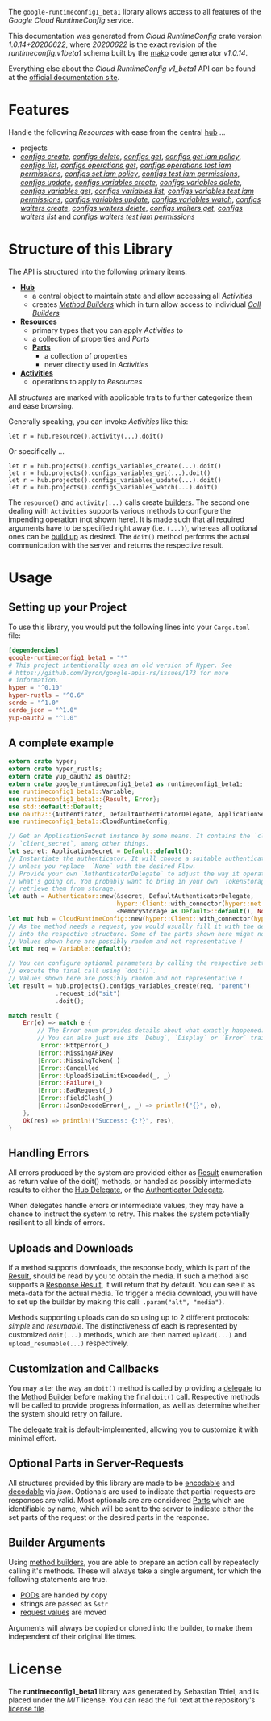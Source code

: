 <!---
DO NOT EDIT !
This file was generated automatically from 'src/mako/api/README.md.mako'
DO NOT EDIT !
-->
The `google-runtimeconfig1_beta1` library allows access to all features of the *Google Cloud RuntimeConfig* service.

This documentation was generated from *Cloud RuntimeConfig* crate version *1.0.14+20200622*, where *20200622* is the exact revision of the *runtimeconfig:v1beta1* schema built by the [mako](http://www.makotemplates.org/) code generator *v1.0.14*.

Everything else about the *Cloud RuntimeConfig* *v1_beta1* API can be found at the
[official documentation site](https://cloud.google.com/deployment-manager/runtime-configurator/).
# Features

Handle the following *Resources* with ease from the central [hub](https://docs.rs/google-runtimeconfig1_beta1/1.0.14+20200622/google_runtimeconfig1_beta1/struct.CloudRuntimeConfig.html) ... 

* projects
 * [*configs create*](https://docs.rs/google-runtimeconfig1_beta1/1.0.14+20200622/google_runtimeconfig1_beta1/struct.ProjectConfigCreateCall.html), [*configs delete*](https://docs.rs/google-runtimeconfig1_beta1/1.0.14+20200622/google_runtimeconfig1_beta1/struct.ProjectConfigDeleteCall.html), [*configs get*](https://docs.rs/google-runtimeconfig1_beta1/1.0.14+20200622/google_runtimeconfig1_beta1/struct.ProjectConfigGetCall.html), [*configs get iam policy*](https://docs.rs/google-runtimeconfig1_beta1/1.0.14+20200622/google_runtimeconfig1_beta1/struct.ProjectConfigGetIamPolicyCall.html), [*configs list*](https://docs.rs/google-runtimeconfig1_beta1/1.0.14+20200622/google_runtimeconfig1_beta1/struct.ProjectConfigListCall.html), [*configs operations get*](https://docs.rs/google-runtimeconfig1_beta1/1.0.14+20200622/google_runtimeconfig1_beta1/struct.ProjectConfigOperationGetCall.html), [*configs operations test iam permissions*](https://docs.rs/google-runtimeconfig1_beta1/1.0.14+20200622/google_runtimeconfig1_beta1/struct.ProjectConfigOperationTestIamPermissionCall.html), [*configs set iam policy*](https://docs.rs/google-runtimeconfig1_beta1/1.0.14+20200622/google_runtimeconfig1_beta1/struct.ProjectConfigSetIamPolicyCall.html), [*configs test iam permissions*](https://docs.rs/google-runtimeconfig1_beta1/1.0.14+20200622/google_runtimeconfig1_beta1/struct.ProjectConfigTestIamPermissionCall.html), [*configs update*](https://docs.rs/google-runtimeconfig1_beta1/1.0.14+20200622/google_runtimeconfig1_beta1/struct.ProjectConfigUpdateCall.html), [*configs variables create*](https://docs.rs/google-runtimeconfig1_beta1/1.0.14+20200622/google_runtimeconfig1_beta1/struct.ProjectConfigVariableCreateCall.html), [*configs variables delete*](https://docs.rs/google-runtimeconfig1_beta1/1.0.14+20200622/google_runtimeconfig1_beta1/struct.ProjectConfigVariableDeleteCall.html), [*configs variables get*](https://docs.rs/google-runtimeconfig1_beta1/1.0.14+20200622/google_runtimeconfig1_beta1/struct.ProjectConfigVariableGetCall.html), [*configs variables list*](https://docs.rs/google-runtimeconfig1_beta1/1.0.14+20200622/google_runtimeconfig1_beta1/struct.ProjectConfigVariableListCall.html), [*configs variables test iam permissions*](https://docs.rs/google-runtimeconfig1_beta1/1.0.14+20200622/google_runtimeconfig1_beta1/struct.ProjectConfigVariableTestIamPermissionCall.html), [*configs variables update*](https://docs.rs/google-runtimeconfig1_beta1/1.0.14+20200622/google_runtimeconfig1_beta1/struct.ProjectConfigVariableUpdateCall.html), [*configs variables watch*](https://docs.rs/google-runtimeconfig1_beta1/1.0.14+20200622/google_runtimeconfig1_beta1/struct.ProjectConfigVariableWatchCall.html), [*configs waiters create*](https://docs.rs/google-runtimeconfig1_beta1/1.0.14+20200622/google_runtimeconfig1_beta1/struct.ProjectConfigWaiterCreateCall.html), [*configs waiters delete*](https://docs.rs/google-runtimeconfig1_beta1/1.0.14+20200622/google_runtimeconfig1_beta1/struct.ProjectConfigWaiterDeleteCall.html), [*configs waiters get*](https://docs.rs/google-runtimeconfig1_beta1/1.0.14+20200622/google_runtimeconfig1_beta1/struct.ProjectConfigWaiterGetCall.html), [*configs waiters list*](https://docs.rs/google-runtimeconfig1_beta1/1.0.14+20200622/google_runtimeconfig1_beta1/struct.ProjectConfigWaiterListCall.html) and [*configs waiters test iam permissions*](https://docs.rs/google-runtimeconfig1_beta1/1.0.14+20200622/google_runtimeconfig1_beta1/struct.ProjectConfigWaiterTestIamPermissionCall.html)




# Structure of this Library

The API is structured into the following primary items:

* **[Hub](https://docs.rs/google-runtimeconfig1_beta1/1.0.14+20200622/google_runtimeconfig1_beta1/struct.CloudRuntimeConfig.html)**
    * a central object to maintain state and allow accessing all *Activities*
    * creates [*Method Builders*](https://docs.rs/google-runtimeconfig1_beta1/1.0.14+20200622/google_runtimeconfig1_beta1/trait.MethodsBuilder.html) which in turn
      allow access to individual [*Call Builders*](https://docs.rs/google-runtimeconfig1_beta1/1.0.14+20200622/google_runtimeconfig1_beta1/trait.CallBuilder.html)
* **[Resources](https://docs.rs/google-runtimeconfig1_beta1/1.0.14+20200622/google_runtimeconfig1_beta1/trait.Resource.html)**
    * primary types that you can apply *Activities* to
    * a collection of properties and *Parts*
    * **[Parts](https://docs.rs/google-runtimeconfig1_beta1/1.0.14+20200622/google_runtimeconfig1_beta1/trait.Part.html)**
        * a collection of properties
        * never directly used in *Activities*
* **[Activities](https://docs.rs/google-runtimeconfig1_beta1/1.0.14+20200622/google_runtimeconfig1_beta1/trait.CallBuilder.html)**
    * operations to apply to *Resources*

All *structures* are marked with applicable traits to further categorize them and ease browsing.

Generally speaking, you can invoke *Activities* like this:

```Rust,ignore
let r = hub.resource().activity(...).doit()
```

Or specifically ...

```ignore
let r = hub.projects().configs_variables_create(...).doit()
let r = hub.projects().configs_variables_get(...).doit()
let r = hub.projects().configs_variables_update(...).doit()
let r = hub.projects().configs_variables_watch(...).doit()
```

The `resource()` and `activity(...)` calls create [builders][builder-pattern]. The second one dealing with `Activities` 
supports various methods to configure the impending operation (not shown here). It is made such that all required arguments have to be 
specified right away (i.e. `(...)`), whereas all optional ones can be [build up][builder-pattern] as desired.
The `doit()` method performs the actual communication with the server and returns the respective result.

# Usage

## Setting up your Project

To use this library, you would put the following lines into your `Cargo.toml` file:

```toml
[dependencies]
google-runtimeconfig1_beta1 = "*"
# This project intentionally uses an old version of Hyper. See
# https://github.com/Byron/google-apis-rs/issues/173 for more
# information.
hyper = "^0.10"
hyper-rustls = "^0.6"
serde = "^1.0"
serde_json = "^1.0"
yup-oauth2 = "^1.0"
```

## A complete example

```Rust
extern crate hyper;
extern crate hyper_rustls;
extern crate yup_oauth2 as oauth2;
extern crate google_runtimeconfig1_beta1 as runtimeconfig1_beta1;
use runtimeconfig1_beta1::Variable;
use runtimeconfig1_beta1::{Result, Error};
use std::default::Default;
use oauth2::{Authenticator, DefaultAuthenticatorDelegate, ApplicationSecret, MemoryStorage};
use runtimeconfig1_beta1::CloudRuntimeConfig;

// Get an ApplicationSecret instance by some means. It contains the `client_id` and 
// `client_secret`, among other things.
let secret: ApplicationSecret = Default::default();
// Instantiate the authenticator. It will choose a suitable authentication flow for you, 
// unless you replace  `None` with the desired Flow.
// Provide your own `AuthenticatorDelegate` to adjust the way it operates and get feedback about 
// what's going on. You probably want to bring in your own `TokenStorage` to persist tokens and
// retrieve them from storage.
let auth = Authenticator::new(&secret, DefaultAuthenticatorDelegate,
                              hyper::Client::with_connector(hyper::net::HttpsConnector::new(hyper_rustls::TlsClient::new())),
                              <MemoryStorage as Default>::default(), None);
let mut hub = CloudRuntimeConfig::new(hyper::Client::with_connector(hyper::net::HttpsConnector::new(hyper_rustls::TlsClient::new())), auth);
// As the method needs a request, you would usually fill it with the desired information
// into the respective structure. Some of the parts shown here might not be applicable !
// Values shown here are possibly random and not representative !
let mut req = Variable::default();

// You can configure optional parameters by calling the respective setters at will, and
// execute the final call using `doit()`.
// Values shown here are possibly random and not representative !
let result = hub.projects().configs_variables_create(req, "parent")
             .request_id("sit")
             .doit();

match result {
    Err(e) => match e {
        // The Error enum provides details about what exactly happened.
        // You can also just use its `Debug`, `Display` or `Error` traits
         Error::HttpError(_)
        |Error::MissingAPIKey
        |Error::MissingToken(_)
        |Error::Cancelled
        |Error::UploadSizeLimitExceeded(_, _)
        |Error::Failure(_)
        |Error::BadRequest(_)
        |Error::FieldClash(_)
        |Error::JsonDecodeError(_, _) => println!("{}", e),
    },
    Ok(res) => println!("Success: {:?}", res),
}

```
## Handling Errors

All errors produced by the system are provided either as [Result](https://docs.rs/google-runtimeconfig1_beta1/1.0.14+20200622/google_runtimeconfig1_beta1/enum.Result.html) enumeration as return value of 
the doit() methods, or handed as possibly intermediate results to either the 
[Hub Delegate](https://docs.rs/google-runtimeconfig1_beta1/1.0.14+20200622/google_runtimeconfig1_beta1/trait.Delegate.html), or the [Authenticator Delegate](https://docs.rs/yup-oauth2/*/yup_oauth2/trait.AuthenticatorDelegate.html).

When delegates handle errors or intermediate values, they may have a chance to instruct the system to retry. This 
makes the system potentially resilient to all kinds of errors.

## Uploads and Downloads
If a method supports downloads, the response body, which is part of the [Result](https://docs.rs/google-runtimeconfig1_beta1/1.0.14+20200622/google_runtimeconfig1_beta1/enum.Result.html), should be
read by you to obtain the media.
If such a method also supports a [Response Result](https://docs.rs/google-runtimeconfig1_beta1/1.0.14+20200622/google_runtimeconfig1_beta1/trait.ResponseResult.html), it will return that by default.
You can see it as meta-data for the actual media. To trigger a media download, you will have to set up the builder by making
this call: `.param("alt", "media")`.

Methods supporting uploads can do so using up to 2 different protocols: 
*simple* and *resumable*. The distinctiveness of each is represented by customized 
`doit(...)` methods, which are then named `upload(...)` and `upload_resumable(...)` respectively.

## Customization and Callbacks

You may alter the way an `doit()` method is called by providing a [delegate](https://docs.rs/google-runtimeconfig1_beta1/1.0.14+20200622/google_runtimeconfig1_beta1/trait.Delegate.html) to the 
[Method Builder](https://docs.rs/google-runtimeconfig1_beta1/1.0.14+20200622/google_runtimeconfig1_beta1/trait.CallBuilder.html) before making the final `doit()` call. 
Respective methods will be called to provide progress information, as well as determine whether the system should 
retry on failure.

The [delegate trait](https://docs.rs/google-runtimeconfig1_beta1/1.0.14+20200622/google_runtimeconfig1_beta1/trait.Delegate.html) is default-implemented, allowing you to customize it with minimal effort.

## Optional Parts in Server-Requests

All structures provided by this library are made to be [encodable](https://docs.rs/google-runtimeconfig1_beta1/1.0.14+20200622/google_runtimeconfig1_beta1/trait.RequestValue.html) and 
[decodable](https://docs.rs/google-runtimeconfig1_beta1/1.0.14+20200622/google_runtimeconfig1_beta1/trait.ResponseResult.html) via *json*. Optionals are used to indicate that partial requests are responses 
are valid.
Most optionals are are considered [Parts](https://docs.rs/google-runtimeconfig1_beta1/1.0.14+20200622/google_runtimeconfig1_beta1/trait.Part.html) which are identifiable by name, which will be sent to 
the server to indicate either the set parts of the request or the desired parts in the response.

## Builder Arguments

Using [method builders](https://docs.rs/google-runtimeconfig1_beta1/1.0.14+20200622/google_runtimeconfig1_beta1/trait.CallBuilder.html), you are able to prepare an action call by repeatedly calling it's methods.
These will always take a single argument, for which the following statements are true.

* [PODs][wiki-pod] are handed by copy
* strings are passed as `&str`
* [request values](https://docs.rs/google-runtimeconfig1_beta1/1.0.14+20200622/google_runtimeconfig1_beta1/trait.RequestValue.html) are moved

Arguments will always be copied or cloned into the builder, to make them independent of their original life times.

[wiki-pod]: http://en.wikipedia.org/wiki/Plain_old_data_structure
[builder-pattern]: http://en.wikipedia.org/wiki/Builder_pattern
[google-go-api]: https://github.com/google/google-api-go-client

# License
The **runtimeconfig1_beta1** library was generated by Sebastian Thiel, and is placed 
under the *MIT* license.
You can read the full text at the repository's [license file][repo-license].

[repo-license]: https://github.com/Byron/google-apis-rsblob/master/LICENSE.md
